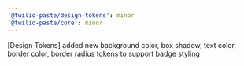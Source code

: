 ```yaml
---
'@twilio-paste/design-tokens': minor
'@twilio-paste/core': minor
---
```


[Design Tokens] added new background color, box shadow, text color, border color, border radius tokens to support badge styling
